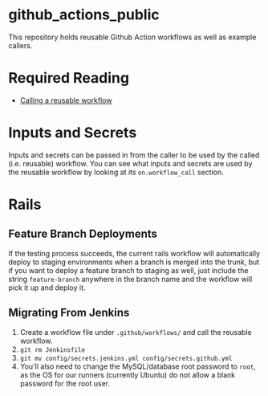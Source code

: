 # github_actions_public

This repository holds reusable Github Action workflows as well as example
callers.

# Required Reading
- [Calling a reusable workflow](https://docs.github.com/en/actions/using-workflows/reusing-workflows#calling-a-reusable-workflow)

# Inputs and Secrets
Inputs and secrets can be passed in from the caller to be used by the called
(i.e. reusable) workflow. You can see what inputs and secrets are used by the
reusable workflow by looking at its `on.workflow_call` section.

# Rails
## Feature Branch Deployments
If the testing process succeeds, the current rails workflow will automatically
deploy to staging environments when a branch is merged into the trunk, but if
you want to deploy a feature branch to staging as well, just include the string
`feature-branch` anywhere in the branch name and the workflow will pick it up
and deploy it.

## Migrating From Jenkins
1. Create a workflow file under `.github/workflows/` and call the reusable
   workflow.
1. `git rm Jenkinsfile`
1. `git mv config/secrets.jenkins.yml config/secrets.github.yml`
  1. You'll also need to change the MySQL/database root password to `root`, as
     the OS for our runners (currently Ubuntu) do not allow a blank password
     for the root user.
